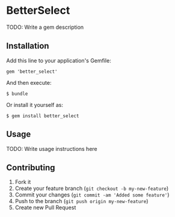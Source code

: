 # BetterSelect

TODO: Write a gem description

## Installation

Add this line to your application's Gemfile:

    gem 'better_select'

And then execute:

    $ bundle

Or install it yourself as:

    $ gem install better_select

## Usage

TODO: Write usage instructions here

## Contributing

1. Fork it
2. Create your feature branch (`git checkout -b my-new-feature`)
3. Commit your changes (`git commit -am 'Added some feature'`)
4. Push to the branch (`git push origin my-new-feature`)
5. Create new Pull Request
